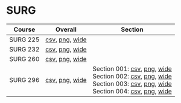 # SURG

| Course | Overall | Section |
| ------ | ------- | ------- |
| SURG 225 | [csv](https://github.com/UCSD-Historical-Enrollment-Data/2025Spring/blob/main/overall/SURG%20225.csv), [png](https://raw.githubusercontent.com/UCSD-Historical-Enrollment-Data/2025Spring/main/plot_overall/SURG%20225.png), [wide](https://raw.githubusercontent.com/UCSD-Historical-Enrollment-Data/2025Spring/main/plot_overall_wide/SURG%20225.png) |  |
| SURG 232 | [csv](https://github.com/UCSD-Historical-Enrollment-Data/2025Spring/blob/main/overall/SURG%20232.csv), [png](https://raw.githubusercontent.com/UCSD-Historical-Enrollment-Data/2025Spring/main/plot_overall/SURG%20232.png), [wide](https://raw.githubusercontent.com/UCSD-Historical-Enrollment-Data/2025Spring/main/plot_overall_wide/SURG%20232.png) |  |
| SURG 260 | [csv](https://github.com/UCSD-Historical-Enrollment-Data/2025Spring/blob/main/overall/SURG%20260.csv), [png](https://raw.githubusercontent.com/UCSD-Historical-Enrollment-Data/2025Spring/main/plot_overall/SURG%20260.png), [wide](https://raw.githubusercontent.com/UCSD-Historical-Enrollment-Data/2025Spring/main/plot_overall_wide/SURG%20260.png) |  |
| SURG 296 | [csv](https://github.com/UCSD-Historical-Enrollment-Data/2025Spring/blob/main/overall/SURG%20296.csv), [png](https://raw.githubusercontent.com/UCSD-Historical-Enrollment-Data/2025Spring/main/plot_overall/SURG%20296.png), [wide](https://raw.githubusercontent.com/UCSD-Historical-Enrollment-Data/2025Spring/main/plot_overall_wide/SURG%20296.png) | Section 001: [csv](https://github.com/UCSD-Historical-Enrollment-Data/2025Spring/blob/main/section/SURG%20296_001.csv), [png](https://raw.githubusercontent.com/UCSD-Historical-Enrollment-Data/2025Spring/main/plot_section/SURG%20296_001.png), [wide](https://raw.githubusercontent.com/UCSD-Historical-Enrollment-Data/2025Spring/main/plot_section_wide/SURG%20296_001.png)<br>Section 002: [csv](https://github.com/UCSD-Historical-Enrollment-Data/2025Spring/blob/main/section/SURG%20296_002.csv), [png](https://raw.githubusercontent.com/UCSD-Historical-Enrollment-Data/2025Spring/main/plot_section/SURG%20296_002.png), [wide](https://raw.githubusercontent.com/UCSD-Historical-Enrollment-Data/2025Spring/main/plot_section_wide/SURG%20296_002.png)<br>Section 003: [csv](https://github.com/UCSD-Historical-Enrollment-Data/2025Spring/blob/main/section/SURG%20296_003.csv), [png](https://raw.githubusercontent.com/UCSD-Historical-Enrollment-Data/2025Spring/main/plot_section/SURG%20296_003.png), [wide](https://raw.githubusercontent.com/UCSD-Historical-Enrollment-Data/2025Spring/main/plot_section_wide/SURG%20296_003.png)<br>Section 004: [csv](https://github.com/UCSD-Historical-Enrollment-Data/2025Spring/blob/main/section/SURG%20296_004.csv), [png](https://raw.githubusercontent.com/UCSD-Historical-Enrollment-Data/2025Spring/main/plot_section/SURG%20296_004.png), [wide](https://raw.githubusercontent.com/UCSD-Historical-Enrollment-Data/2025Spring/main/plot_section_wide/SURG%20296_004.png) |
